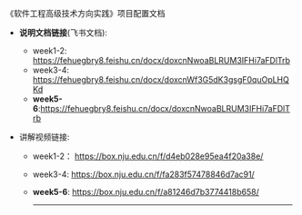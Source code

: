 《软件工程高级技术方向实践》项目配置文档

* **说明文档链接**(飞书文档):

  *  week1-2: https://fehuegbry8.feishu.cn/docx/doxcnNwoaBLRUM3IFHi7aFDlTrb
  * week3-4: https://fehuegbry8.feishu.cn/docx/doxcnWf3G5dK3gsgF0quOpLHQKd
  * **week5-6**:https://fehuegbry8.feishu.cn/docx/doxcnNwoaBLRUM3IFHi7aFDlTrb

* 讲解视频链接:

  *  week1-2： https://box.nju.edu.cn/f/d4eb028e95ea4f20a38e/
  
  * week3-4: https://box.nju.edu.cn/f/fa283f57478846d7ac91/
  
  * **week5-6**: https://box.nju.edu.cn/f/a81246d7b3774418b658/
  
    ****
  
  
